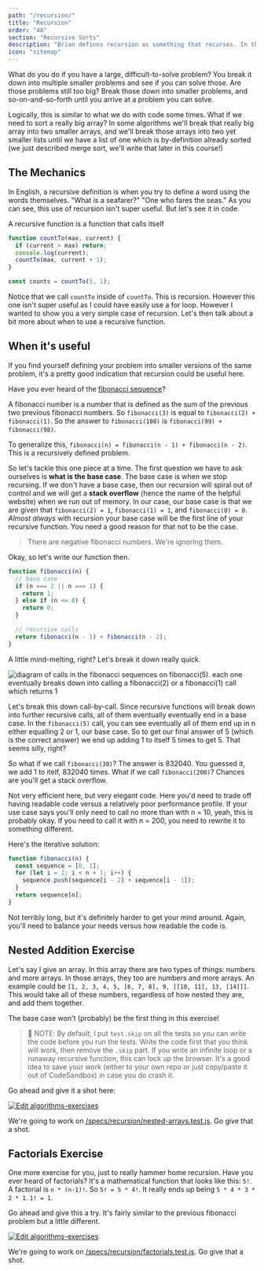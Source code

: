 ```yaml
---
path: "/recursion/"
title: "Recursion"
order: "4A"
section: "Recursive Sorts"
description: "Brian defines recursion as something that recurses. In this section Brian teaches what recursion is and some places you might use it."
icon: "sitemap"
---
```


What do you do if you have a large, difficult-to-solve problem? You break it down into multiple smaller problems and see if you can solve those. Are those problems still too big? Break those down into smaller problems, and so-on-and-so-forth until you arrive at a problem you can solve.

Logically, this is similar to what we do with code some times. What if we need to sort a really big array? In some algorithms we'll break that really big array into two smaller arrays, and we'll break those arrays into two yet smaller lists until we have a list of one which is by-definition already sorted (we just described merge sort, we'll write that later in this course!)

## The Mechanics

In English, a recursive definition is when you try to define a word using the words themselves. "What is a seafarer?" "One who fares the seas." As you can see, this use of recursion isn't super useful. But let's see it in code.

A recursive function is a function that calls itself

```javascript
function countTo(max, current) {
  if (current > max) return;
  console.log(current);
  countTo(max, current + 1);
}

const counts = countTo(5, 1);
```

Notice that we call `countTo` inside of `countTo`. This is recursion. However this one isn't super useful as I could have easily use a for loop. However I wanted to show you a very simple case of recursion. Let's then talk about a bit more about when to use a recursive function.

## When it's useful

If you find yourself defining your problem into smaller versions of the same problem, it's a pretty good indication that recursion could be useful here.

Have you ever heard of the [fibonacci sequence][fibonacci]?

A fibonacci number is a number that is defined as the sum of the previous two previous fibonacci numbers. So `fibonacci(3)` is equal to `fibonacci(2) + fibonacci(1)`. So the answer to `fibonacci(100)` is `fibonacci(99) + fibonacci(98)`.

To generalize this, `fibonacci(n) = fibonacci(n - 1) + fibonacci(n - 2)`. This is a recursively defined problem.

So let's tackle this one piece at a time. The first question we have to ask ourselves is **what is the base case**. The base case is when we stop recursing. If we don't have a base case, then our recursion will spiral out of control and we will get a **stack overflow** (hence the name of the helpful website) when we run out of memory. In our case, our base case is that we are given that `fibonacci(2) = 1`, `fibonacci(1) = 1`, and `fibonacci(0) = 0`. _Almost always_ with recursion your base case will be the first line of your recursive function. You need a good reason for that not to be the case.

> There are negative fibonacci numbers. We're ignoring them.

Okay, so let's write our function then.

```javascript
function fibonacci(n) {
  // base case
  if (n === 2 || n === 1) {
    return 1;
  } else if (n <= 0) {
    return 0;
  }

  // recursive calls
  return fibonacci(n - 1) + fibonacci(n - 2);
}
```

A little mind-melting, right? Let's break it down really quick.

![diagram of calls in the fibonacci sequences on fibonacci(5). each one eventually breaks down into calling a fibonacci(2) or a fibonacci(1) call which returns 1](./images/fibonacci.png)

Let's break this down call-by-call. Since recursive functions will break down into further recursive calls, all of them eventually eventually end in a base case. In the `fibonacci(5)` call, you can see eventually all of them end up in n either equalling 2 or 1, our base case. So to get our final answer of 5 (which is the correct answer) we end up adding 1 to itself 5 times to get 5. That seems silly, right?

So what if we call `fibonacci(30)`? The answer is 832040. You guessed it, we add 1 to itelf, 832040 times. What if we call `fibonacci(200)`? Chances are you'll get a stack overflow.

Not very efficient here, but very elegant code. Here you'd need to trade off having readable code versus a relatively poor performance profile. If your use case says you'll only need to call no more than with n = 10, yeah, this is probably okay. If you need to call it with n = 200, you need to rewrite it to something different.

Here's the iterative solution:

```javascript
function fibonacci(n) {
  const sequence = [0, 1];
  for (let i = 2; i < n + 1; i++) {
    sequence.push(sequence[i - 2] + sequence[i - 1]);
  }
  return sequence[n];
}
```

Not terribly long, but it's definitely harder to get your mind around. Again, you'll need to balance your needs versus how readable the code is.

## Nested Addition Exercise

Let's say I give an array. In this array there are two types of things: numbers and more arrays. In those arrays, they too are numbers and more arrays. An example could be `[1, 2, 3, 4, 5, [6, 7, 8], 9, [[10, 11], 13, [14]]]`. This would take all of these numbers, regardless of how nested they are, and add them together.

The base case won't (probably) be the first thing in this exercise!

> 🚨 NOTE: By default, I put `test.skip` on all the tests so you can write the code before you run the tests. Write the code first that you think will work, then remove the `.skip` part. If you write an infinite loop or a runaway recursive function, this can lock up the browser. It's a good idea to save your work (either to your own repo or just copy/paste it out of CodeSandbox) in case you do crash it.

Go ahead and give it a shot here:

[![Edit algorithms-exercises](https://codesandbox.io/static/img/play-codesandbox.svg)][nested-arrays]

We're going to work on [/specs/recursion/nested-arrays.test.js][nested-arrays-gh]. Go give that a shot.

## Factorials Exercise

One more exercise for you, just to really hammer home recursion. Have you ever heard of factorials? It's a mathematical function that looks like this: `5!`. A factorial is `n * (n-1)!`. So `5! = 5 * 4!`. It really ends up being `5 * 4 * 3 * 2 * 1`. `1! = 1`.

Go ahead and give this a try. It's fairly similar to the previous fibonacci problem but a little different.

[![Edit algorithms-exercises](https://codesandbox.io/static/img/play-codesandbox.svg)][factorials]

We're going to work on [/specs/recursion/factorials.test.js][factorials-gh]. Go give that a shot.

[nested-arrays-gh]: https://github.com/btholt/algorithms-exercises/blob/main/specs/recursion/nested-arrays.test.js
[factorials-gh]: https://github.com/btholt/algorithms-exercises/blob/main/specs/recursion/factorials.test.js
[fibonacci]: https://en.wikipedia.org/wiki/Fibonacci_number
[nested-arrays]: https://codesandbox.io/s/github/btholt/algorithms-exercises/tree/main?file=/specs/recursion/nested-arrays.test.js
[factorials]: https://codesandbox.io/s/github/btholt/algorithms-exercises/tree/main?file=/specs/recursion/recursion.test.js
